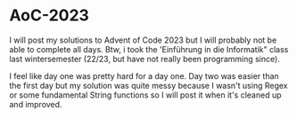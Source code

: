 # AoC-2023
I will post my solutions to Advent of Code 2023 but I will probably not be able to complete all days.
Btw, i took the 'Einführung in die Informatik" class last wintersemester (22/23, but have not really been programming since).

I feel like day one was pretty hard for a day one.
Day two was easier than the first day but my solution was quite messy because I wasn't using Regex or some fundamental String functions so I will post it when it's cleaned up and improved.
